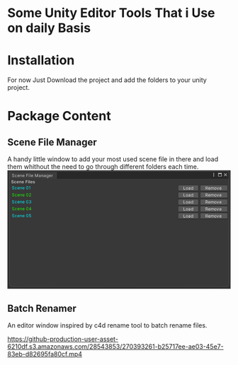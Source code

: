 # Some Unity Editor Tools That i Use on daily Basis
# Installation
For now Just Download the project and add the folders to your unity project.

# Package Content
## Scene File Manager
A handy little window to add your most used scene file in there and load them whithout the need to go through different folders each time.
![SceneFileManagerImage](Img/SceneFileManager.png)
## Batch Renamer
An editor window inspired by c4d rename tool to batch rename files.

https://github-production-user-asset-6210df.s3.amazonaws.com/28543853/270393261-b25717ee-ae03-45e7-83eb-d82695fa80cf.mp4

